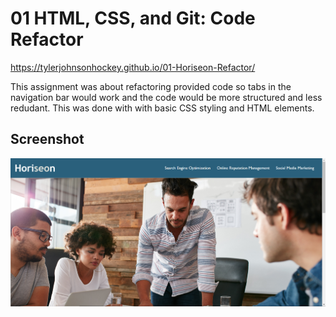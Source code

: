 # 01 HTML, CSS, and Git: Code Refactor

https://tylerjohnsonhockey.github.io/01-Horiseon-Refactor/

This assignment was about refactoring provided code so tabs in the navigation bar would work and the code would be more structured and less redudant. This was done with with basic CSS styling and HTML elements.

## Screenshot

![Horiseon Nev Bar](./Assets/01-screenshot.PNG)